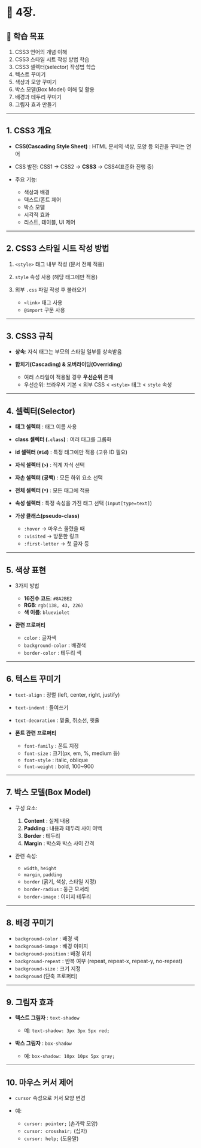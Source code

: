 # 📘 4장.

## 🎯 학습 목표

1. CSS3 언어의 개념 이해
2. CSS3 스타일 시트 작성 방법 학습
3. CSS3 셀렉터(selector) 작성법 학습
4. 텍스트 꾸미기
5. 색상과 모양 꾸미기
6. 박스 모델(Box Model) 이해 및 활용
7. 배경과 테두리 꾸미기
8. 그림자 효과 만들기

---

## 1. CSS3 개요

* **CSS(Cascading Style Sheet)** : HTML 문서의 색상, 모양 등 외관을 꾸미는 언어
* CSS 발전: CSS1 → CSS2 → **CSS3** → CSS4(표준화 진행 중)
* 주요 기능:

  * 색상과 배경
  * 텍스트/폰트 제어
  * 박스 모델
  * 시각적 효과
  * 리스트, 테이블, UI 제어

---

## 2. CSS3 스타일 시트 작성 방법

1. `<style>` 태그 내부 작성 (문서 전체 적용)
2. `style` 속성 사용 (해당 태그에만 적용)
3. 외부 `.css` 파일 작성 후 불러오기

   * `<link>` 태그 사용
   * `@import` 구문 사용

---

## 3. CSS3 규칙

* **상속**: 자식 태그는 부모의 스타일 일부를 상속받음
* **합치기(Cascading) & 오버라이딩(Overriding)**

  * 여러 스타일이 적용될 경우 **우선순위** 존재
  * 우선순위: 브라우저 기본 < 외부 CSS < `<style>` 태그 < `style` 속성

---

## 4. 셀렉터(Selector)

* **태그 셀렉터** : 태그 이름 사용
* **class 셀렉터 (`.class`)** : 여러 태그를 그룹화
* **id 셀렉터 (`#id`)** : 특정 태그에만 적용 (고유 ID 필요)
* **자식 셀렉터 (`>`)** : 직계 자식 선택
* **자손 셀렉터 (공백)** : 모든 하위 요소 선택
* **전체 셀렉터 (`*`)** : 모든 태그에 적용
* **속성 셀렉터** : 특정 속성을 가진 태그 선택 (`input[type=text]`)
* **가상 클래스(pseudo-class)**

  * `:hover` → 마우스 올렸을 때
  * `:visited` → 방문한 링크
  * `:first-letter` → 첫 글자 등

---

## 5. 색상 표현

* 3가지 방법

  * **16진수 코드**: `#8A2BE2`
  * **RGB**: `rgb(138, 43, 226)`
  * **색 이름**: `blueviolet`
* **관련 프로퍼티**

  * `color` : 글자색
  * `background-color` : 배경색
  * `border-color` : 테두리 색

---

## 6. 텍스트 꾸미기

* `text-align` : 정렬 (left, center, right, justify)
* `text-indent` : 들여쓰기
* `text-decoration` : 밑줄, 취소선, 윗줄
* **폰트 관련 프로퍼티**

  * `font-family` : 폰트 지정
  * `font-size` : 크기(px, em, %, medium 등)
  * `font-style` : italic, oblique
  * `font-weight` : bold, 100~900

---

## 7. 박스 모델(Box Model)

* 구성 요소:

  1. **Content** : 실제 내용
  2. **Padding** : 내용과 테두리 사이 여백
  3. **Border** : 테두리
  4. **Margin** : 박스와 박스 사이 간격
* 관련 속성:

  * `width`, `height`
  * `margin`, `padding`
  * `border` (굵기, 색상, 스타일 지정)
  * `border-radius` : 둥근 모서리
  * `border-image` : 이미지 테두리

---

## 8. 배경 꾸미기

* `background-color` : 배경 색
* `background-image` : 배경 이미지
* `background-position` : 배경 위치
* `background-repeat` : 반복 여부 (repeat, repeat-x, repeat-y, no-repeat)
* `background-size` : 크기 지정
* `background` (단축 프로퍼티)

---

## 9. 그림자 효과

* **텍스트 그림자** : `text-shadow`

  * 예: `text-shadow: 3px 3px 5px red;`
* **박스 그림자** : `box-shadow`

  * 예: `box-shadow: 10px 10px 5px gray;`

---

## 10. 마우스 커서 제어

* `cursor` 속성으로 커서 모양 변경
* 예:

  * `cursor: pointer;` (손가락 모양)
  * `cursor: crosshair;` (십자)
  * `cursor: help;` (도움말)

